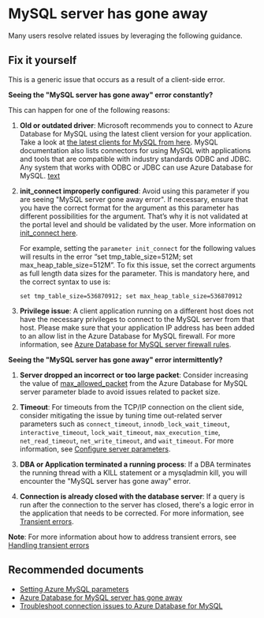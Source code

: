 <properties
  pagetitle="MySQL server has gone away"
  description="MySQL server has gone away"
  service="microsoft.dbformysql"
  resource="servers"
  ms.author="jtoland"
  selfhelptype="Generic"
  supporttopicids="32788519"
  resourcetags="servers,databases"
  productpesids="16221"
  cloudenvironments="public,fairfax,usnat,ussec"
  articleid="117fa6c1-240c-4f8d-80d1-5a6e078ced63"
  ownershipid="AzureData_AzureDatabaseforMySQL" />

# MySQL server has gone away

Many users resolve related issues by leveraging the following guidance.

## Fix it yourself

This is a generic issue that occurs as a result of a client-side error.

**Seeing the "MySQL server has gone away" error constantly?**

  This can happen for one of the following reasons:

  1. **Old or outdated driver**: Microsoft recommends you to connect to Azure Database for MySQL using the latest client version for your application. Take a look at [the latest clients for MySQL from here](https://docs.microsoft.com/azure/mysql/how-to-connect-overview-single-server). MySQL documentation also lists connectors for using MySQL with applications and tools that are compatible with industry standards ODBC and JDBC. Any system that works with ODBC or JDBC can use Azure Database for MySQL.
  [text](https://dev.mysql.com/downloads/connector/)

  2. **init_connect improperly configured**: Avoid using this parameter if you are seeing "MySQL server gone away error". If necessary, ensure that you have the correct format for the argument as this parameter has different possibilities for the argument. That’s why it is not validated at the portal level and should be validated by the user. More information on [init_connect here](https://dev.mysql.com/doc/refman/8.0/en/server-system-variables.html#sysvar_init_connect).

     For example, setting the `parameter init­_connect` for the following values will results in the error “set tmp_table_size=512M; set max_heap_table_size=512M”. To fix this issue, set the correct arguments as full length data sizes for the parameter. This is mandatory here, and the correct syntax to use is:

     `set tmp_table_size=536870912; set max_heap_table_size=536870912`

  3. **Privilege issue**: A client application running on a different host does not have the necessary privileges to connect to the MySQL server from that host. Please make sure that your application IP address has been added to an allow list in the Azure Database for MySQL firewall. For more information, see [Azure Database for MySQL server firewall rules](https://docs.microsoft.com/azure/mysql/concepts-firewall-rules).

**Seeing the "MySQL server has gone away" error intermittently?**

  1. **Server dropped an incorrect or too large packet**: Consider increasing the value of [max_allowed_packet](https://dev.mysql.com/doc/refman/8.0/en/packet-too-large.html) from the Azure Database for MySQL server parameter blade to avoid issues related to packet size.

  2. **Timeout**: For timeouts from the TCP/IP connection on the client side, consider mitigating the issue by tuning time out-related server parameters such as `connect_timeout`, `innodb_lock_wait_timeout`, `interactive_timeout`, `lock_wait_timeout`, `max_execution_time`, `net_read_timeout`, `net_write_timeout`, and `wait_timeout`. For more information, see [Configure server parameters](https://docs.microsoft.com/azure/mysql/howto-server-parameters#configure-server-parameters).

  3. **DBA or Application terminated a running process**: If a DBA terminates the running thread with a KILL statement or a mysqladmin kill, you will encounter the "MySQL server has gone away" error.

  4. **Connection is already closed with the database server**: If a query is run after the connection to the server has closed, there's a logic error in the application that needs to be corrected. For more information, see [Transient errors](https://docs.microsoft.com/azure/mysql/concepts-connectivity#transient-errors).

  **Note**: For more information about how to address transient errors, see [Handling transient errors](https://docs.microsoft.com/azure/mysql/concepts-connectivity#handling-transient-errors)

## **Recommended documents**

* [Setting Azure MySQL parameters](https://docs.microsoft.com/azure/mysql/howto-server-parameters#setting-parameters-not-listed)
* [Azure Database for MySQL server has gone away](https://techcommunity.microsoft.com/t5/azure-database-support-blog/azure-database-for-mysql-server-has-gone-away/ba-p/369138)
* [Troubleshoot connection issues to Azure Database for MySQL](https://docs.microsoft.com/azure/mysql/howto-troubleshoot-common-connection-issues)
